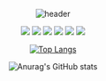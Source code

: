 <div align="center">

![header](https://capsule-render.vercel.app/api?type=wave&color=black&height=200&text=&strokeWidth=0)
</div>
<div align="center">
  
<img src="https://img.shields.io/badge/java-000000?style=flat-square&logo=Java&logoColor=FFFFFF"/> <img src="https://img.shields.io/badge/python-000000?style=flat-square&logo=python&logoColor=FFFFFF"/>
<img src="https://img.shields.io/badge/css3-000000?style=flat-square&logo=css3&logoColor=FFFFFF"/>
<img src="https://img.shields.io/badge/c-000000?style=flat-square&logo=c&logoColor=FFFFFF"/>
<img src="https://img.shields.io/badge/javascript-000000?style=flat-square&logo=javascript&logoColor=FFFFFF"/>
<img src="https://img.shields.io/badge/HTML5-000000?style=flat-square&logo=HTML5&logoColor=FFFFFF"/>
</div>
<div align="center">
  
[![Top Langs](https://github-readme-stats.vercel.app/api/top-langs/?username=biyakim&theme=dark&color=000000)](https://github.com/biyakim/github-readme-stats)

![Anurag's GitHub stats](https://github-readme-stats.vercel.app/api?username=biyakim&show_icons=true&theme=dark)
</div>

